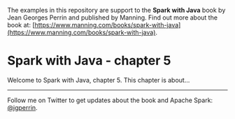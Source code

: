 The examples in this repository are support to the **Spark with Java** book by Jean Georges Perrin and published by Manning. Find out more about the book at: [https://www.manning.com/books/spark-with-java](https://www.manning.com/books/spark-with-java).

# Spark with Java - chapter 5

Welcome to Spark with Java, chapter 5. This chapter is about...

---

Follow me on Twitter to get updates about the book and Apache Spark: [@jgperrin](https://twitter.com/jgperrin).
